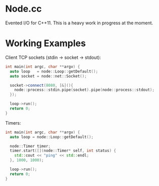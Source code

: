 Node.cc
=======
Evented I/O for C++11. This is a heavy work in progress at the moment.

Working Examples
================
Client TCP sockets (stdin -> socket -> stdout):
```c++
int main(int argc, char **argv) {
  auto loop   = node::Loop::getDefault();
  auto socket = node::net::Socket();

  socket->connect(8080, [&](){
    node::process::stdin.pipe(socket).pipe(node::process::stdout);
  });

  loop->run();
  return 0;
}
```

Timers:
```c++
int main(int argc, char **argv) {
  auto loop = node::Loop::getDefault();

  node::Timer timer;
  timer.start([](node::Timer* self, int status) {
    std::cout << "ping" << std::endl;
  }, 1000, 1000);

  loop->run();
  return 0;
}
```